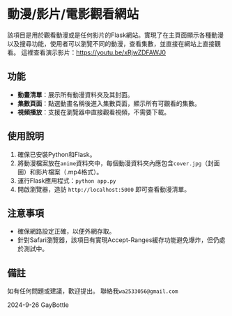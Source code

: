 # 動漫/影片/電影觀看網站

該項目是用於觀看動漫或是任何影片的Flask網站。實現了在主頁面顯示各種動漫以及搜尋功能，使用者可以瀏覽不同的動漫，查看集數，並直接在網站上直接觀看。
這裡查看演示影片：https://youtu.be/xRjwZDFAWJ0

## 功能

- **動畫清單**：展示所有動漫資料夾及其封面。
- **集數頁面**：點選動畫名稱後進入集數頁面，顯示所有可觀看的集數。
- **視頻播放**：支援在瀏覽器中直接觀看視頻，不需要下載。

## 使用說明

1. 確保已安裝Python和Flask。
2. 將動漫檔案放在`anime`資料夾中，每個動漫資料夾內應包含`cover.jpg`（封面圖）和影片檔案（.mp4格式）。
3. 運行Flask應用程式：`python app.py`
4. 開啟瀏覽器，造訪 `http://localhost:5000` 即可查看動漫清單。

## 注意事項

- 確保網路設定正確，以便外網存取。
- 針對Safari瀏覽器，該項目有實現Accept-Ranges緩存功能避免爆炸，但仍處於測試中。

## 備註

如有任何問題或建議，歡迎提出。
聯絡我`wa2533056@gmail.com`

2024-9-26 GayBottle
